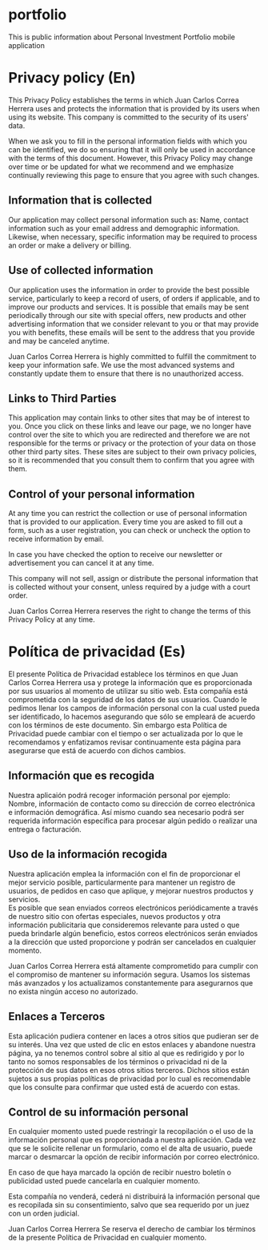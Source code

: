 # portfolio
This is public information about Personal Investment Portfolio mobile application

# Privacy policy (En)

This Privacy Policy establishes the terms in which Juan Carlos Correa Herrera uses and protects the information that is provided by its users when using its website.
This company is committed to the security of its users' data.

When we ask you to fill in the personal information fields with which you can be identified, we do so ensuring that it will only be used in accordance with the terms of this document.
However, this Privacy Policy may change over time or be updated for what we recommend and we emphasize continually reviewing this page to ensure that you agree with such changes.

## Information that is collected

Our application may collect personal information such as: Name, contact information such as your email address and demographic information.
Likewise, when necessary, specific information may be required to process an order or make a delivery or billing.

## Use of collected information

Our application uses the information in order to provide the best possible service, particularly to keep a record of users, of orders if applicable, and to improve our products and services.
It is possible that emails may be sent periodically through our site with special offers, new products and other advertising information that we consider relevant to you or that may provide you with benefits, these emails will be sent to the address that you provide and may be canceled anytime.

Juan Carlos Correa Herrera is highly committed to fulfill the commitment to keep your information safe.
We use the most advanced systems and constantly update them to ensure that there is no unauthorized access.


## Links to Third Parties

This application may contain links to other sites that may be of interest to you. Once you click on these links and leave our page, we no longer have control over the site to which you are redirected and therefore we are not responsible for the terms or privacy or the protection of your data on those other third party sites. These sites are subject to their own privacy policies, so it is recommended that you consult them to confirm that you agree with them.

## Control of your personal information

At any time you can restrict the collection or use of personal information that is provided to our application.
Every time you are asked to fill out a form, such as a user registration, you can check or uncheck the option to receive information by email.

In case you have checked the option to receive our newsletter or advertisement you can cancel it at any time.

This company will not sell, assign or distribute the personal information that is collected without your consent, unless required by a judge with a court order.

Juan Carlos Correa Herrera reserves the right to change the terms of this Privacy Policy at any time.


# Política de privacidad (Es)

El presente Política de Privacidad establece los términos en que Juan Carlos Correa Herrera usa y protege la información que es proporcionada por sus usuarios al momento de utilizar su sitio web. 
Esta compañía está comprometida con la seguridad de los datos de sus usuarios. 
Cuando le pedimos llenar los campos de información personal con la cual usted pueda ser identificado, lo hacemos asegurando que sólo se empleará de acuerdo con los términos de este documento. 
Sin embargo esta Política de Privacidad puede cambiar con el tiempo o ser actualizada por lo que le recomendamos y enfatizamos revisar continuamente esta página para asegurarse que está de acuerdo con dichos cambios.

## Información que es recogida

Nuestra aplicaión podrá recoger información personal por ejemplo: Nombre,  información de contacto como  su dirección de correo electrónica e información demográfica. 
Así mismo cuando sea necesario podrá ser requerida información específica para procesar algún pedido o realizar una entrega o facturación.

## Uso de la información recogida

Nuestra aplicación emplea la información con el fin de proporcionar el mejor servicio posible, particularmente para mantener un registro de usuarios, de pedidos en caso que aplique, y mejorar nuestros productos y servicios.  
Es posible que sean enviados correos electrónicos periódicamente a través de nuestro sitio con ofertas especiales, nuevos productos y otra información publicitaria que consideremos relevante para usted o que pueda brindarle algún beneficio, estos correos electrónicos serán enviados a la dirección que usted proporcione y podrán ser cancelados en cualquier momento.

Juan Carlos Correa Herrera está altamente comprometido para cumplir con el compromiso de mantener su información segura. 
Usamos los sistemas más avanzados y los actualizamos constantemente para asegurarnos que no exista ningún acceso no autorizado.


## Enlaces a Terceros

Esta aplicación pudiera contener en laces a otros sitios que pudieran ser de su interés. Una vez que usted de clic en estos enlaces y abandone nuestra página, ya no tenemos control sobre al sitio al que es redirigido y por lo tanto no somos responsables de los términos o privacidad ni de la protección de sus datos en esos otros sitios terceros. Dichos sitios están sujetos a sus propias políticas de privacidad por lo cual es recomendable que los consulte para confirmar que usted está de acuerdo con estas.

## Control de su información personal

En cualquier momento usted puede restringir la recopilación o el uso de la información personal que es proporcionada a nuestra aplicación.
Cada vez que se le solicite rellenar un formulario, como el de alta de usuario, puede marcar o desmarcar la opción de recibir información por correo electrónico.  

En caso de que haya marcado la opción de recibir nuestro boletín o publicidad usted puede cancelarla en cualquier momento.

Esta compañía no venderá, cederá ni distribuirá la información personal que es recopilada sin su consentimiento, salvo que sea requerido por un juez con un orden judicial.

Juan Carlos Correa Herrera Se reserva el derecho de cambiar los términos de la presente Política de Privacidad en cualquier momento.
